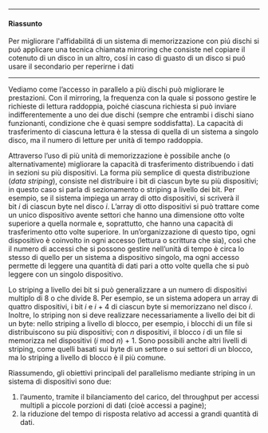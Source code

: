 ---------------
#### Riassunto
Per migliorare l'affidabilitá di un sistema di memorizzazione con piú dischi si puó applicare una tecnica chiamata mirroring che consiste nel copiare il cotenuto di un disco in un altro, cosí in caso di guasto di un disco si puó usare il secondario per reperirne i dati

-------------


Vediamo come l’accesso in parallelo a più dischi può migliorare le prestazioni. Con il mirroring, la frequenza con la quale si possono gestire le richieste di lettura raddoppia, poiché ciascuna richiesta si può inviare indifferentemente a uno dei due dischi (sempre che entrambi i dischi siano funzionanti, condizione che è quasi sempre soddisfatta). La capacità di trasferimento di ciascuna lettura è la stessa di quella di un sistema a singolo disco, ma il numero di letture per unità di tempo raddoppia.

Attraverso l’uso di più unità di memorizzazione è possibile anche (o alternativamente) migliorare la capacità di trasferimento distribuendo i dati in sezioni su più dispositivi. La forma più semplice di questa distribuzione (_data striping_), consiste nel distribuire i bit di ciascun byte su più dispositivi; in questo caso si parla di sezionamento o striping a livello dei bit. Per esempio, se il sistema impiega un array di otto dispositivi, si scriverà il bit _i_ di ciascun byte nel disco _i_. L’array di otto dispositivi si può trattare come un unico dispositivo avente settori che hanno una dimensione otto volte superiore a quella normale e, soprattutto, che hanno una capacità di trasferimento otto volte superiore. In un’organizzazione di questo tipo, ogni dispositivo è coinvolto in ogni accesso (lettura o scrittura che sia), così che il numero di accessi che si possono gestire nell’unità di tempo è circa lo stesso di quello per un sistema a dispositivo singolo, ma ogni accesso permette di leggere una quantità di dati pari a otto volte quella che si può leggere con un singolo dispositivo.

Lo striping a livello dei bit si può generalizzare a un numero di dispositivi multiplo di 8 o che divide 8. Per esempio, se un sistema adopera un array di quattro dispositivi, i bit _i_ e _i_ + 4 di ciascun byte si memorizzano nel disco _i_. Inoltre, lo striping non si deve realizzare necessariamente a livello dei bit di un byte: nello striping a livello di ­blocco, per esempio, i blocchi di un file si distribuiscono su più dispositivi; con _n_ dispositivi, il blocco _i_ di un file si memorizza nel dispositivi (_i_ mod _n_) + 1. Sono possibili anche altri livelli di striping, come quelli basati sui byte di un settore o sui settori di un blocco, ma lo striping a livello di blocco è il più comune.

Riassumendo, gli obiettivi principali del parallelismo mediante striping in un sistema di dispositivi sono due:
1.  l’aumento, tramite il bilanciamento del carico, del throughput per accessi multipli a piccole porzioni di dati (cioè accessi a pagine);
2.  la riduzione del tempo di risposta relativo ad accessi a grandi quantità di dati.
